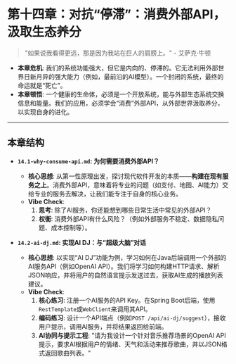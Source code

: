 # 第十四章：对抗“停滞”：消费外部API，汲取生态养分

> "如果说我看得更远，那是因为我站在巨人的肩膀上。" - 艾萨克·牛顿

*   **本章危机**: 我们的系统功能强大，但它是内向的、停滞的。它无法利用外部世界日新月异的强大能力（例如，最前沿的AI模型）。一个封闭的系统，最终的命运就是“死亡”。
*   **本章顿悟**: 一个健康的生命体，必须是一个开放系统，能与外部生态系统交换信息和能量。我们的应用，必须学会“消费”外部API，从外部世界汲取养分，以实现自身的进化。

---
## 本章结构

*   **`14.1-why-consume-api.md`: 为何需要消费外部API？**
    *   **核心思想**: 从第一性原理出发，探讨现代软件开发的本质——**构建在现有服务之上**。消费外部API，意味着将专业的问题（如支付、地图、AI能力）交给专业的服务去解决，让我们能专注于自身的核心业务。
    *   **Vibe Check**:
        1.  **思考**: 除了AI服务，你还能想到哪些日常生活中常见的外部API？
        2.  **权衡**: 消费外部API有什么风险？（例如外部服务不稳定、数据隐私问题、成本控制等）。

*   **`14.2-ai-dj.md`: 实现AI DJ：与“超级大脑”对话**
    *   **核心思想**: 以实现“AI DJ”功能为例，学习如何在Java后端调用一个外部的AI服务API（例如OpenAI API）。我们将学习如何构建HTTP请求、解析JSON响应，并将用户的自然语言提示发送过去，获取AI生成的播放列表建议。
    *   **Vibe Check**:
        1.  **核心练习**: 注册一个AI服务的API Key。在Spring Boot后端，使用`RestTemplate`或`WebClient`来调用其API。
        2.  **编码练习**: 设计一个API端点（例如`POST /api/ai-dj/suggest`），接收用户提示，调用AI服务，并将结果返回给前端。
        3.  **AI协同与提示工程**: "请为我设计一个针对音乐推荐场景的OpenAI API提示，要求AI根据用户的情绪、天气和活动来推荐歌曲，并以JSON格式返回歌曲列表。"